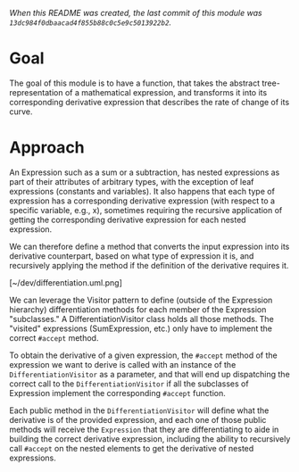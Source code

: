 *When this README was created, the last commit of this module was `13dc984f0dbaacad4f855b88c0c5e9c5013922b2`.*

# Goal
The goal of this module is to have a function, that takes the abstract tree-representation of a mathematical expression,
and transforms it into its corresponding derivative expression that describes the rate of change of its curve.

# Approach
An Expression such as a sum or a subtraction, has nested expressions as part of their attributes of arbitrary types,
with the exception of leaf expressions (constants and variables). It also happens that each type of expression has a
corresponding derivative expression (with respect to a specific variable, e.g., x), sometimes requiring the recursive
application of getting the corresponding derivative expression for each nested expression.

We can therefore define a method that converts the input expression into its derivative counterpart, based on what
type of expression it is, and recursively applying the method if the definition of the derivative requires it.

[~/dev/differentiation.uml.png]

We can leverage the Visitor pattern to define (outside of the Expression hierarchy) differentiation methods for each
member of the Expression "subclasses." A DifferentiationVisitor class holds all those methods. The "visited" expressions
(SumExpression, etc.) only have to implement the correct `#accept` method.

To obtain the derivative of a given expression, the `#accept` method of the expression we want to derive is called with
an instance of the `DifferentiationVisitor` as a parameter, and that will end up dispatching the correct call to the
`DifferentiationVisitor` if all the subclasses of Expression implement the corresponding `#accept` function.

Each public method in the `DifferentiationVisitor` will define what the derivative is of the provided expression, and
each one of those public methods will receive the `Expression` that they are differentiating to aide in building the
correct derivative expression, including the ability to recursively call `#accept` on the nested elements to get the
derivative of nested expressions.
